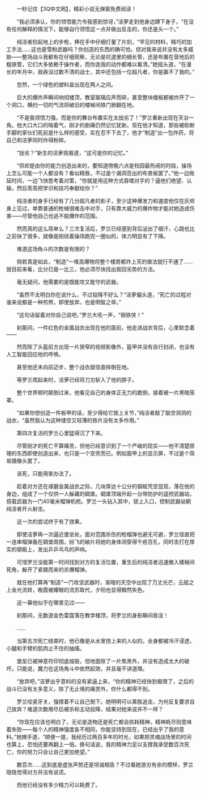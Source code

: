 　　一秒记住【3Q中文网】，精彩小说无弹窗免费阅读！

　　“我必须承认，你的领悟能力令我感到惊讶，”洁萝走到他身边蹲下身子，“在没有任何解释的情况下，能够自行领悟这一点并做出反击的，你还是头一个。”

　　纯洁者捡起地上的步枪，捧在手中仔细打量了片刻，“罕见的材料，精巧的加工手法……这也是雪粉武器吗？你创造的东西的确可怕，但对我来说并没有太多威胁——整场战斗我都有在仔细观察，无论是坑道里的细长管，还是布置在营地后的粗铁管，它们大多依赖于操作者，而你连我的动作都难以看清。”她摇头道，“在漫长的年月中，我吞没过数不清的战士，其中还包括一位超凡者，你是赢不了我的。”

　　忽然，一个绿色的塑料盒出现在两人之间。

　　巨大的爆炸声瞬间响彻楼顶，教室玻璃应声而碎，甚至整块楼板都被炸开了一个洞口，横扫一切的气流将破旧的楼梯间铁门掀翻在地。

　　“不是我领悟力强，而是你的舞台布置实在太拙劣了！”罗兰重新出现在天台一角。他大口大口的喘着气，刚才的剧痛仍然记忆犹新。现在他才知道，那些被砍断手脚的家伙们死前是什么样的感受，实在忍不下去了，他才“制造”出一包炸药，将自己和洁萝同时炸得粉碎。

　　“拙劣？”新生的洁萝挑眉道，“这可是你的记忆。”

　　“但却是由你的能力创造出来的，要知道傍晚六点是校园最热闹的时段，操场上怎么可能一个人都没有？看似精致，不过是个漏洞百出的布景板罢了。”他一边拖延时间，一边飞快思考着对策，“你就是用这种方式吞噬对手的？逼他们绝望、认输，然后乖乖把学识和技巧奉献给你？”

　　纯洁者的身手已经有了几分超凡者的影子，至少这种爆发力和速度他仅在灰烬身上见过，单靠普通的枪械很难击中对手，只有靠大威力的爆炸物才能对她造成伤害——尽管他自己也逃不脱爆炸的范围。

　　然而真的这么简单么？三次复活后，罗兰已经感到背后泌出了细汗，心跳也比之前快了很多，就像是刚绕着操场跑完一圈似的，体力明显有了下降。

　　难道这场角斗的次数是有限的？

　　倘若真是如此，“制造”一堆高爆物将整个楼房都炸上天的做法就行不通了……就目前来看，比分已是一比三，他必须尽快找出扳回劣势的方法。

　　毫无疑问，他需要的是既能攻又能守的武器。

　　“虽然不太明白你在说什么，不过投降不好么？”洁萝偏头道，“死亡的过程对谁来说都是一种煎熬，即使放弃，也是明智之举。”

　　“这句话留着对你自己说吧，”罗兰大吼一声，“钢铁侠！”

　　刹那间，一件红色的金属战衣出现在他的面前，他走进战衣背后，心里默念着——

　　然而除了头盔前方出现一片狭窄的视频影像外，盔甲并没有自行封闭，也没有人工智能回应他的呼唤。

　　甚至他还未向前迈步，整个战衣就径直摔倒在地。

　　等罗兰爬起来时，洁萝已经将刀刃斩入了他的脖子。

　　整个世界顿时颠倒过来，他看见自己的身体正无力的跪倒，接着被一片黑暗笼罩。

　　“如果你想创造一件板甲的话，至少得给它按上关节，”纯洁者敲了敲空洞洞的战衣，“虽然我认为这种镂空又轻薄的铁片没有太多作用。”

　　第四次复活的罗兰心里猛得沉了下来。

　　尽管刚才的死亡不算痛苦，但他已经意识到了一个严峻的现实——他不清楚原理的东西即使创造出来，也只是一个空壳而已。例如面甲上的显示屏，不过是个简易摄像头罢了。

　　该死，只能用笨办法了。

　　趁着对方还在琢磨金属战衣之际，几块厚达十公分的钢板凭空显现，落在他的身边，组成了一个仅供一人躲藏的碉堡。碉堡顶端升起一台带防护的遥控武器站，搭载武器为一门40毫米榴弹机枪。罗兰一头钻入其中，锁上入口，控制武器站朝纯洁者开火射击。

　　这一次的尝试终于有了效果。

　　即使洁萝再一次逼近堡垒处，面对范围杀伤的枪榴弹也避无可避，罗兰径直把一连串榴弹轰在碉堡周围，纷飞的破片将她的身体洞穿得千疮百孔，同时击打在厚实的钢板上，发出乒乒乓乓的声响。

　　可惜罗兰没能第一时间找到对方的复活位置，重生后的纯洁者迅速撤入楼梯间死角，躲开了紧跟而来的杀爆榴弹。

　　就在他打算再“制造”一门攻坚武器时，渐暗的天空中出现了万丈光芒，云层之上金光流转，晚霞被耀眼的流苏取代，夕阳也显得黯然失色。

　　这一幕他似乎在哪里见过——

　　刹那间，无数道金色雷霆落在教学楼顶，将罗兰的身影瞬间吞没！

　　……

　　当第五次死亡结束时，他已像是从水里捞上来的人似的，全身都被冷汗浸透，小腿和手臂的肌肉止不住的抽搐。

　　堡垒已被神意符印彻底熔毁，但地面除了一片焦黑外，并没有造成太大的破坏。只能说，魔力在这场角斗中依然起效，并且毫不讲道理。

　　“放弃吧，”洁萝出乎意料的没有紧逼上来，“你的精神已经快到极限了，之后的战斗已没有太多意义，除了无止境的痛苦外，你什么都得不到。

　　罗兰咬紧牙关，强撑着不让自己倒下。她明明可以乘胜追击，为何反复要求自己放弃？难道次数用尽后被杀和主动投降，结果对她来说并不一样？

　　“你现在应该也明白了，无论是造物还是死亡都会损耗精神，精神耗尽则意味着失败——每个人的精神强度各不相同，你能坚持到现在，已经出乎了我的意料。”她摊手道，“顺便一提，我经历过两百多年的时光，如果把灵魂战场里的时间也算上，恐怕还要再翻上一倍。换句话说，我的精神力足以支撑我承受数百次死亡，你的努力只会让自己更加绝望。”

　　数百次……这到底是虚张声势还是坦诚相告？不过看她游刃有余的模样，罗兰隐隐觉得对方并没有说谎。

　　而他已经没有多少精力可以耗费了。
